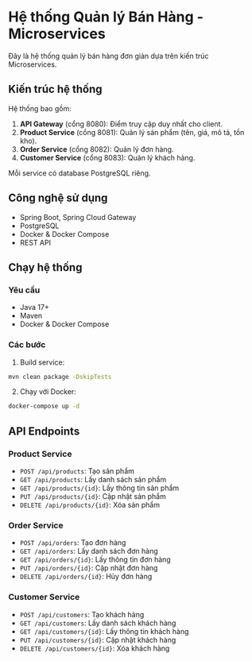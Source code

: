 # Hệ thống Quản lý Bán Hàng - Microservices

Đây là hệ thống quản lý bán hàng đơn giản dựa trên kiến trúc Microservices.

## Kiến trúc hệ thống

Hệ thống bao gồm:

1. **API Gateway** (cổng 8080): Điểm truy cập duy nhất cho client.
2. **Product Service** (cổng 8081): Quản lý sản phẩm (tên, giá, mô tả, tồn kho).
3. **Order Service** (cổng 8082): Quản lý đơn hàng.
4. **Customer Service** (cổng 8083): Quản lý khách hàng.

Mỗi service có database PostgreSQL riêng.

## Công nghệ sử dụng

- Spring Boot, Spring Cloud Gateway
- PostgreSQL
- Docker & Docker Compose
- REST API

## Chạy hệ thống

### Yêu cầu

- Java 17+
- Maven
- Docker & Docker Compose

### Các bước

1. Build service:
```bash
mvn clean package -DskipTests
```

2. Chạy với Docker:
```bash
docker-compose up -d
```

## API Endpoints

### Product Service
- `POST /api/products`: Tạo sản phẩm
- `GET /api/products`: Lấy danh sách sản phẩm
- `GET /api/products/{id}`: Lấy thông tin sản phẩm
- `PUT /api/products/{id}`: Cập nhật sản phẩm
- `DELETE /api/products/{id}`: Xóa sản phẩm

### Order Service
- `POST /api/orders`: Tạo đơn hàng
- `GET /api/orders`: Lấy danh sách đơn hàng
- `GET /api/orders/{id}`: Lấy thông tin đơn hàng
- `PUT /api/orders/{id}`: Cập nhật đơn hàng
- `DELETE /api/orders/{id}`: Hủy đơn hàng

### Customer Service
- `POST /api/customers`: Tạo khách hàng
- `GET /api/customers`: Lấy danh sách khách hàng
- `GET /api/customers/{id}`: Lấy thông tin khách hàng
- `PUT /api/customers/{id}`: Cập nhật khách hàng
- `DELETE /api/customers/{id}`: Xóa khách hàng 